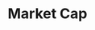 ---
title: Market Cap
bigNumber: 342
bigNumberSubtext: BILLION 
bigNumberSourceText: CoinGecko.com
bigNumberSourceLink: https://www.coingecko.com/
explanationText: The total market capitalization of all cryptocurrencies as of September 2020 was $342 billion.
page: faq
---